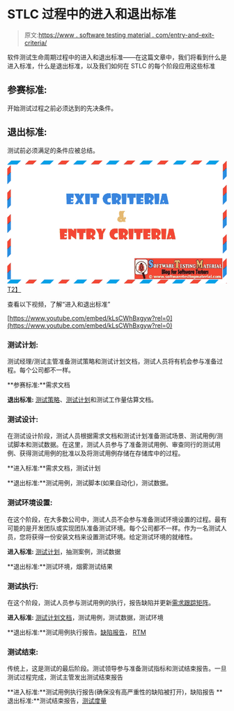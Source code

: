 # STLC 过程中的进入和退出标准

> 原文:[https://www . software testing material . com/entry-and-exit-criteria/](https://www.softwaretestingmaterial.com/entry-and-exit-criteria/)

软件测试生命周期过程中的进入和退出标准——在这篇文章中，我们将看到什么是进入标准，什么是退出标准，以及我们如何在 STLC 的每个阶段应用这些标准

## **参赛标准:**

开始测试过程之前必须达到的先决条件。

## **退出标准:**

测试前必须满足的条件应被总结。

[![Entry And Exit Criteria](img/dd39e13afa87498afbfab8488df34fe2.png "Entry And Exit Criteria")T2】](https://www.softwaretestingmaterial.com/wp-content/uploads/2016/01/Entry-And-Exit-Criteria-1.png)

查看以下视频，了解“进入和退出标准”

[https://www.youtube.com/embed/kLsCWhBxgyw?rel=0](https://www.youtube.com/embed/kLsCWhBxgyw?rel=0)

### **测试计划:**

测试经理/测试主管准备测试策略和测试计划文档，测试人员将有机会参与准备过程。每个公司都不一样。

**参赛标准:**需求文档

**退出标准:** [测试策略](https://www.softwaretestingmaterial.com/test-strategy/)、[测试计划](https://www.softwaretestingmaterial.com/test-plan-template/)和测试工作量估算文档。

### **测试设计:**

在测试设计阶段，测试人员根据需求文档和测试计划准备测试场景、测试用例/测试脚本和测试数据。在这里，测试人员参与了准备测试用例、审查同行的测试用例、获得测试用例的批准以及将测试用例存储在存储库中的过程。

**进入标准:**需求文档，测试计划

**退出标准:**测试用例，测试脚本(如果自动化)，测试数据。

### **测试环境设置:**

在这个阶段，在大多数公司中，测试人员不会参与准备测试环境设置的过程。最有可能的是开发团队或实现团队准备测试环境。每个公司都不一样。作为一名测试人员，您将获得一份安装文档来设置测试环境。给定测试环境的就绪性。

**进入标准:** [测试计划](https://www.softwaretestingmaterial.com/test-plan-template/)，抽测案例，测试数据

**退出标准:**测试环境，烟雾测试结果

### **测试执行:**

在这个阶段，测试人员参与测试用例的执行，报告缺陷并更新[需求跟踪矩阵](https://www.softwaretestingmaterial.com/requirements-traceability-matrix/)。

**进入标准:** [测试计划文档](https://www.softwaretestingmaterial.com/test-plan-template/)，测试用例，测试数据，测试环境

**退出标准:**测试用例执行报告。[缺陷报告](https://www.softwaretestingmaterial.com/bug-report-template/)， [RTM](https://www.softwaretestingmaterial.com/requirements-traceability-matrix/)

### **测试结束:**

传统上，这是测试的最后阶段。测试领导参与准备测试指标和测试结束报告。一旦测试过程完成，测试主管发出测试结束报告

**进入标准:**测试用例执行报告(确保没有高严重性的缺陷被打开)，缺陷报告
**退出标准:**测试结束报告，[测试度量](https://www.softwaretestingmaterial.com/test-metrics/)